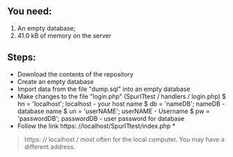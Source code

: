 
## You need:
1. An empty database;
1. 41.0 kB of memory on the server

## Steps:
* Download the contents of the repository
* Create an empty database
* Import data from the file "dump.sql" into an empty database
* Make changes to the file "login.php" (SpurITtest / handlers / login.php)
$ hn = 'localhost'; localhost - your host name
$ db = 'nameDB'; nameDB - database name
$ un = 'userNAME'; userNAME - Username
$ pw = 'passwordDB'; passwordDB - user password for database
* Follow the link https: //localhost/SpurITtest/index.php *


 > https: // localhost / most often for the local computer. You may have a different address.
